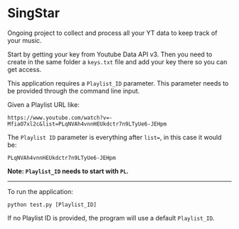 # SingStar

Ongoing project to collect and process all your YT data to keep track of your music.

Start by getting your key from Youtube Data API v3. Then you need to create in the same folder a `keys.txt` file and add your key there so you can get access.

This application requires a `Playlist_ID` parameter. This parameter needs to be provided through the command line input.

Given a Playlist URL like:
```
https://www.youtube.com/watch?v=-MfiaO7xl2c&list=PLqNVAh4vnnHEUkdctr7n9LTyUe6-JEHpm
```

The `Playlist ID` parameter is everything after `list=`, in this case it would be:
```
PLqNVAh4vnnHEUkdctr7n9LTyUe6-JEHpm
```

**Note: `Playlist_ID` needs to start with `PL`.**

---

To run the application:
```
python test.py [Playlist_ID]
```

If no Playlist ID is provided, the program will use a default `Playlist_ID`.
